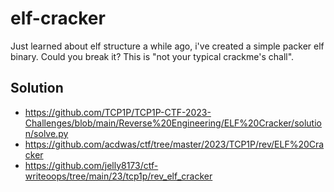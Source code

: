 # elf-cracker

Just learned about elf structure a while ago, i've created a simple packer elf binary. 
Could you break it? This is "not your typical crackme's chall".

## Solution

- https://github.com/TCP1P/TCP1P-CTF-2023-Challenges/blob/main/Reverse%20Engineering/ELF%20Cracker/solution/solve.py
- https://github.com/acdwas/ctf/tree/master/2023/TCP1P/rev/ELF%20Cracker
- https://github.com/jelly8173/ctf-writeoops/tree/main/23/tcp1p/rev_elf_cracker
